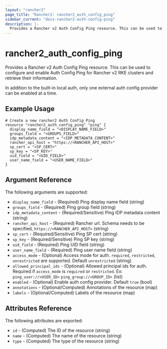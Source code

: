 ```yaml
---
layout: "rancher2"
page_title: "Rancher2: rancher2_auth_config_ping"
sidebar_current: "docs-rancher2-auth-config-ping"
description: |-
  Provides a Rancher v2 Auth Config Ping resource. This can be used to configure and enable Auth Config Ping for Rancher v2 RKE clusters and retrieve their information.
---
```


# rancher2\_auth\_config\_ping

Provides a Rancher v2 Auth Config Ping resource. This can be used to configure and enable Auth Config Ping for Rancher v2 RKE clusters and retrieve their information.

In addition to the built-in local auth, only one external auth config provider can be enabled at a time.

## Example Usage

```hcl
# Create a new rancher2 Auth Config Ping
resource "rancher2_auth_config_ping" "ping" {
  display_name_field = "<DISPLAY_NAME_FIELD>"
  groups_field = "<GROUPS_FIELD>"
  idp_metadata_content = "<IDP_METADATA_CONTENT>"
  rancher_api_host = "https://<RANCHER_API_HOST>"
  sp_cert = "<SP_CERT>"
  sp_key = "<SP_KEY>"
  uid_field = "<UID_FIELD>"
  user_name_field = "<USER_NAME_FIELD>"
}
```

## Argument Reference

The following arguments are supported:

* `display_name_field` - (Required) Ping display name field (string)
* `groups_field` - (Required) Ping group field (string)
* `idp_metadata_content` - (Required/Sensitive) Ping IDP metadata content (string)
* `rancher_api_host` - (Required) Rancher url. Schema needs to be specified, `https://<RANCHER_API_HOST>` (string)
* `sp_cert` - (Required/Sensitive) Ping SP cert (string)
* `sp_key` - (Required/Sensitive) Ping SP key (string)
* `uid_field` - (Required) Ping UID field (string)
* `user_name_field` - (Required) Ping user name field (string)
* `access_mode` - (Optional) Access mode for auth. `required`, `restricted`, `unrestricted` are supported. Default `unrestricted` (string)
* `allowed_principal_ids` - (Optional) Allowed principal ids for auth. Required if `access_mode` is `required` or `restricted`. Ex: `ping_user://<USER_ID>`  `ping_group://<GROUP_ID>` (list)
* `enabled` - (Optional) Enable auth config provider. Default `true` (bool)
* `annotations` - (Optional/Computed) Annotations of the resource (map)
* `labels` - (Optional/Computed) Labels of the resource (map)

## Attributes Reference

The following attributes are exported:

* `id` - (Computed) The ID of the resource (string)
* `name` - (Computed) The name of the resource (string)
* `type` - (Computed) The type of the resource (string)
